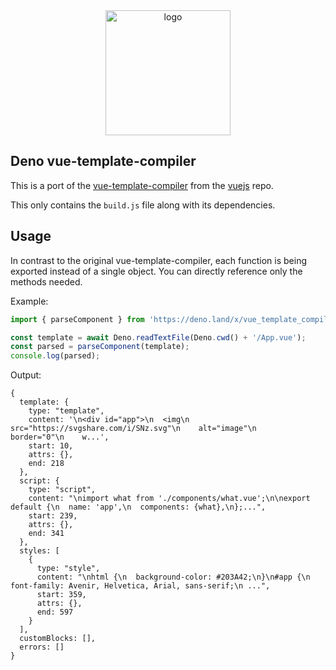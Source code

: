 <div align="center">
  <img src="https://raw.githubusercontent.com/VueServerRenderer/VueServerRenderer/main/lzyaemujz884m4tggslk.webp" width="200" alt="logo"/>
</div>

## Deno vue-template-compiler

This is a port of the [vue-template-compiler](https://github.com/vuejs/vue/tree/dev/packages/vue-template-compiler) from the [vuejs](https://github.com/vuejs/vue)    repo.

This only contains the `build.js` file along with its dependencies.

## Usage

In contrast to the original vue-template-compiler, each function is being exported instead of a single object. You can directly reference only the methods needed.

Example:
```typescript
import { parseComponent } from 'https://deno.land/x/vue_template_compiler@1.0.0/mod.js';

const template = await Deno.readTextFile(Deno.cwd() + '/App.vue');
const parsed = parseComponent(template);
console.log(parsed);
```

Output:
```
{
  template: {
    type: "template",
    content: '\n<div id="app">\n  <img\n    src="https://svgshare.com/i/SNz.svg"\n    alt="image"\n    border="0"\n    w...',
    start: 10,
    attrs: {},
    end: 218
  },
  script: {
    type: "script",
    content: "\nimport what from './components/what.vue';\n\nexport default {\n  name: 'app',\n  components: {what},\n};...",
    start: 239,
    attrs: {},
    end: 341
  },
  styles: [
    {
      type: "style",
      content: "\nhtml {\n  background-color: #203A42;\n}\n#app {\n  font-family: Avenir, Helvetica, Arial, sans-serif;\n ...",
      start: 359,
      attrs: {},
      end: 597
    }
  ],
  customBlocks: [],
  errors: []
}

```
